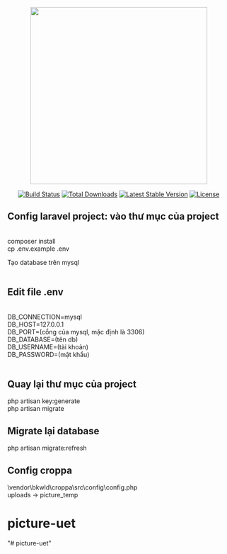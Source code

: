 <p align="center"><img src="https://res.cloudinary.com/dtfbvvkyp/image/upload/v1566331377/laravel-logolockup-cmyk-red.svg" width="400"></p>

<p align="center">
<a href="https://travis-ci.org/laravel/framework"><img src="https://travis-ci.org/laravel/framework.svg" alt="Build Status"></a>
<a href="https://packagist.org/packages/laravel/framework"><img src="https://poser.pugx.org/laravel/framework/d/total.svg" alt="Total Downloads"></a>
<a href="https://packagist.org/packages/laravel/framework"><img src="https://poser.pugx.org/laravel/framework/v/stable.svg" alt="Latest Stable Version"></a>
<a href="https://packagist.org/packages/laravel/framework"><img src="https://poser.pugx.org/laravel/framework/license.svg" alt="License"></a>
</p>

## Config laravel project: vào thư mục của project<br/>
<br/>
composer install<br/>
cp .env.example .env<br/>

Tạo database trên mysql<br/><br/>

## Edit file .env<br/>
<br/>
DB_CONNECTION=mysql<br/>
DB_HOST=127.0.0.1<br/>
DB_PORT=(cổng của mysql, mặc định là 3306)<br/>
DB_DATABASE=(tên db)<br/>
DB_USERNAME=(tài khoản)<br/>
DB_PASSWORD=(mật khẩu)<br/>
<br/>

## Quay lại thư mục của project
php artisan key:generate<br/>
php artisan migrate<br/>


## Migrate lại database
php artisan migrate:refresh

## Config croppa
\vendor\bkwld\croppa\src\config\config.php<br/>
uploads -> picture_temp
# picture-uet
"# picture-uet" 
